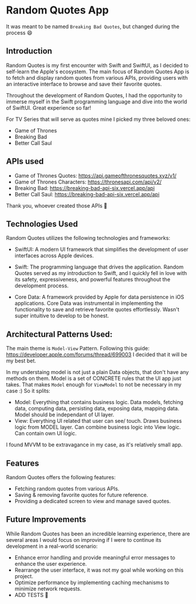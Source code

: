 # Random Quotes App

It was meant to be named `Breaking Bad Quotes`, but changed during the process 😄

## Introduction

Random Quotes is my first encounter with Swift and SwiftUI, as I decided to self-learn the Apple's ecosystem. The main focus of Random Quotes App is to fetch and display random quotes from various APIs, providing users with an interactive interface to browse and save their favorite quotes.

Throughout the development of Random Quotes, I had the opportunity to immerse myself in the Swift programming language and dive into the world of SwiftUI. Great experience so far!


For TV Series that will serve as quotes mine I picked my three beloved ones:

- Game of Thrones
- Breaking Bad
- Better Call Saul


## APIs used

- Game of Thrones Quotes: https://api.gameofthronesquotes.xyz/v1/
- Game of Thrones Characters: https://thronesapi.com/api/v2/
- Breaking Bad: https://breaking-bad-api-six.vercel.app/api
- Better Call Saul: https://breaking-bad-api-six.vercel.app/api

Thank you, whoever created those APIs 🖤

## Technologies Used

Random Quotes utilizes the following technologies and frameworks:

- SwiftUI: 
A modern UI framework that simplifies the development of user interfaces across Apple devices.

- Swift: 
The programming language that drives the application. Random Quotes served as my introduction to Swift, and I quickly fell in love with its safety, expressiveness, and powerful features throughout the development process.

- Core Data:
 A framework provided by Apple for data persistence in iOS applications. Core Data was instrumental in implementing the functionality to save and retrieve favorite quotes effortlessly. 
Wasn't super intuitive to develop to be honest.

## Architectural Patterns Used:

The main theme is `Model-View` Pattern. Following this guide: https://developer.apple.com/forums/thread/699003 I decided that it will be my best bet.

In my understaing model is not just a plain Data objects, that don't have any methods on them. Model is a set of CONCRETE rules that the UI app just takes.
That makes `Model` enough for `ViewModel` to not be necessary in my case :)
So it splits:
- Model: Everything that contains business logic. Data models, fetching data, computing data, persisting data, exposing data, mapping data. Model should be independant of UI layer.
- View: Everything UI related that user can see/ touch. Draws business logic from MODEL layer. Can combine business logic into View logic. Can contain own UI logic.

I found MVVM to be extravagance in my case, as it's relatively small app.

## Features

Random Quotes offers the following features:

- Fetching random quotes from various APIs.
- Saving & removing favorite quotes for future reference.
- Providing a dedicated screen to view and manage saved quotes.


## Future Improvements

While Random Quotes has been an incredible learning experience, there are several areas I would focus on improving if I were to continue its development in a real-world scenario:

- Enhance error handling and provide meaningful error messages to enhance the user experience.
- Rearrange the user interface, it was not my goal while working on this project.
- Optimize performance by implementing caching mechanisms to minimize network requests.
- ADD TESTS 🧪
